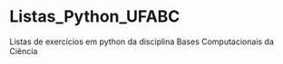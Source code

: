 # Listas_Python_UFABC

<p>Listas de exercícios em python da disciplina Bases Computacionais da Ciência</p>
